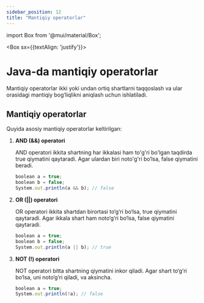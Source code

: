 ```yaml
--- 
sidebar_position: 12
title: "Mantiqiy operatorlar" 
--- 
```


import Box from '@mui/material/Box'; 


<Box sx={{textAlign: 'justify'}}>

# Java-da mantiqiy operatorlar

Mantiqiy operatorlar ikki yoki undan ortiq shartlarni taqqoslash va ular orasidagi mantiqiy bog‘liqlikni aniqlash uchun ishlatiladi. 

## Mantiqiy operatorlar

Quyida asosiy mantiqiy operatorlar keltirilgan:

1. **AND (&&) operatori**

    AND operatori ikkita shartning har ikkalasi ham to'g'ri bo'lgan taqdirda true qiymatini qaytaradi. Agar ulardan biri noto'g'ri bo‘lsa, false qiymatini beradi.
    
    ```javascript
    boolean a = true;
    boolean b = false;
    System.out.println(a && b); // false
    ```

2. **OR (||) operatori**

    OR operatori ikkita shartdan birortasi to‘g‘ri bo‘lsa, true qiymatini qaytaradi. Agar ikkala shart ham noto‘g‘ri bo‘lsa, false qiymatini qaytaradi.

    ```javascript
    boolean a = true;
    boolean b = false;
    System.out.println(a || b); // true
    ```

3. **NOT (!) operatori**

    NOT operatori bitta shartning qiymatini inkor qiladi. Agar shart to‘g‘ri bo‘lsa, uni noto‘g‘ri qiladi, va aksincha.

    ```javascript
    boolean a = true;
    System.out.println(!a); // false
    ```

</Box>